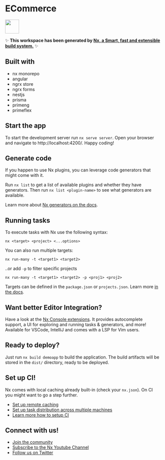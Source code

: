 # ECommerce

<a alt="Nx logo" href="https://nx.dev" target="_blank" rel="noreferrer"><img src="https://raw.githubusercontent.com/nrwl/nx/master/images/nx-logo.png" width="45"></a>

✨ **This workspace has been generated by [Nx, a Smart, fast and extensible build system.](https://nx.dev)** ✨

## Built with

- nx monorepo
- angular
- ngrx store
- ngrx forms
- nestjs
- prisma
- primeng
- primeflex

## Start the app

To start the development server run `nx serve server`. Open your browser and navigate to http://localhost:4200/. Happy coding!

## Generate code

If you happen to use Nx plugins, you can leverage code generators that might come with it.

Run `nx list` to get a list of available plugins and whether they have generators. Then run `nx list <plugin-name>` to see what generators are available.

Learn more about [Nx generators on the docs](https://nx.dev/plugin-features/use-code-generators).

## Running tasks

To execute tasks with Nx use the following syntax:

```
nx <target> <project> <...options>
```

You can also run multiple targets:

```
nx run-many -t <target1> <target2>
```

..or add `-p` to filter specific projects

```
nx run-many -t <target1> <target2> -p <proj1> <proj2>
```

Targets can be defined in the `package.json` or `projects.json`. Learn more [in the docs](https://nx.dev/core-features/run-tasks).

## Want better Editor Integration?

Have a look at the [Nx Console extensions](https://nx.dev/nx-console). It provides autocomplete support, a UI for exploring and running tasks & generators, and more! Available for VSCode, IntelliJ and comes with a LSP for Vim users.

## Ready to deploy?

Just run `nx build demoapp` to build the application. The build artifacts will be stored in the `dist/` directory, ready to be deployed.

## Set up CI!

Nx comes with local caching already built-in (check your `nx.json`). On CI you might want to go a step further.

- [Set up remote caching](https://nx.dev/core-features/share-your-cache)
- [Set up task distribution across multiple machines](https://nx.dev/core-features/distribute-task-execution)
- [Learn more how to setup CI](https://nx.dev/recipes/ci)

## Connect with us!

- [Join the community](https://nx.dev/community)
- [Subscribe to the Nx Youtube Channel](https://www.youtube.com/@nxdevtools)
- [Follow us on Twitter](https://twitter.com/nxdevtools)
